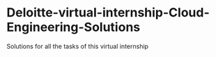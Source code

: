 # Deloitte-virtual-internship-Cloud-Engineering-Solutions
Solutions for all the tasks of this virtual internship
